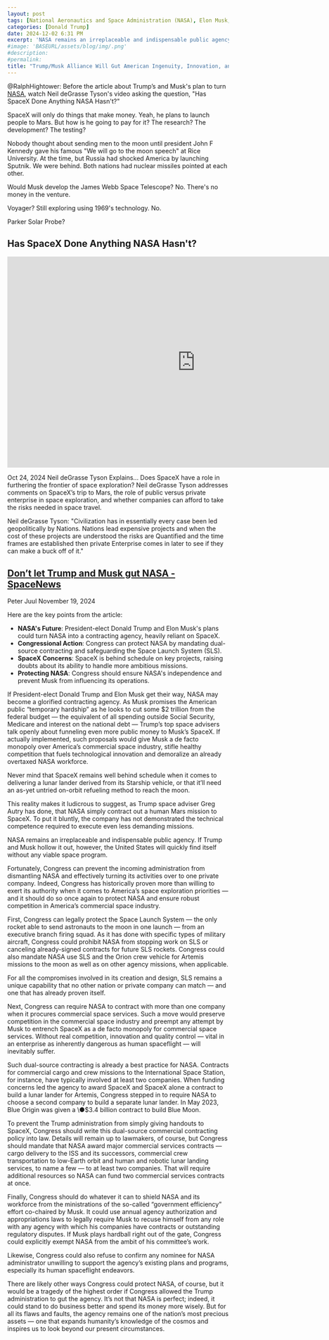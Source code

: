 ```yaml
---
layout: post
tags: [National Aeronautics and Space Administration (NASA), Elon Musk, SpaceX, Department of Government Efficiency (DOGE), politics]
categories: [Donald Trump]
date: 2024-12-02 6:31 PM
excerpt: 'NASA remains an irreplaceable and indispensable public agency. If Trump and Musk hollow it out, however, the United States will quickly find itself without any viable space program'
#image: 'BASEURL/assets/blog/img/.png'
#description:
#permalink:
title: "Trump/Musk Alliance Will Gut American Ingenuity, Innovation, and Leadership By Killing America's Space Program"
---
```



@RalphHightower: Before the article about Trump’s and Musk's plan to turn [NASA](https://www.nasa.gov/), watch Neil deGrasse Tyson's video asking the question, "Has SpaceX Done Anything NASA Hasn't?"

SpaceX will only do things that make money. Yeah, he plans to launch people to Mars. But how is he going to pay for it? The research? The development? The testing?

Nobody thought about sending men to the moon until president John F Kennedy gave his famous "We will go to the moon speech" at Rice University. At the time, but Russia had shocked America by launching Sputnik. We were behind. Both nations had nuclear missiles pointed at each other.

Would Musk develop the James Webb Space Telescope? No. There's no money in the venture.

Voyager? Still exploring using 1969's technology. No.

Parker Solar Probe?

## Has SpaceX Done Anything NASA Hasn't?

<iframe width="853" height="480" src="https://www.youtube.com/embed/3Jgev_YGl44" title="Has SpaceX Done Anything NASA Hasn&#39;t?" frameborder="0" allow="accelerometer; autoplay; clipboard-write; encrypted-media; gyroscope; picture-in-picture; web-share" referrerpolicy="strict-origin-when-cross-origin" allowfullscreen></iframe>

Oct 24, 2024 Neil deGrasse Tyson Explains...
Does SpaceX have a role in furthering the frontier of space exploration? Neil deGrasse Tyson addresses comments on SpaceX’s trip to Mars, the role of public versus private enterprise in space exploration, and whether companies can afford to take the risks needed in space travel.

Neil deGrasse Tyson: "Civilization has in essentially every case been led geopolitically by Nations. Nations lead expensive projects and when the cost of these projects are understood the risks are Quantified and the time frames are established then private Enterprise comes in later to see if they can make a buck off of it."

## [Don’t let Trump and Musk gut NASA - SpaceNews](https://spacenews.com/dont-let-trump-and-musk-gut-nasa/)

Peter Juul
November 19, 2024

Here are the key points from the article:

- **NASA's Future**: President-elect Donald Trump and Elon Musk's plans could turn NASA into a contracting agency, heavily reliant on SpaceX.
- **Congressional Action**: Congress can protect NASA by mandating dual-source contracting and safeguarding the Space Launch System (SLS).
- **SpaceX Concerns**: SpaceX is behind schedule on key projects, raising doubts about its ability to handle more ambitious missions.
- **Protecting NASA**: Congress should ensure NASA's independence and prevent Musk from influencing its operations.

If President-elect Donald Trump and Elon Musk get their way, NASA may become a glorified contracting agency.
As Musk promises the American public “temporary hardship” as he looks to cut some \$2 trillion from the federal budget — the equivalent of all spending outside Social Security, Medicare and interest on the national debt — Trump’s top space advisers talk openly about funneling even more public money to Musk’s SpaceX. If actually implemented, such proposals would give Musk a de facto monopoly over America’s commercial space industry, stifle healthy competition that fuels technological innovation and demoralize an already overtaxed NASA workforce.

Never mind that SpaceX remains well behind schedule when it comes to delivering a lunar lander derived from its Starship vehicle, or that it’ll need an as-yet untried on-orbit refueling method to reach the moon.

This reality makes it ludicrous to suggest, as Trump space adviser Greg Autry has done, that NASA simply contract out a human Mars mission to SpaceX. To put it bluntly, the company has not demonstrated the technical competence required to execute even less demanding missions.

NASA remains an irreplaceable and indispensable public agency. If Trump and Musk hollow it out, however, the United States will quickly find itself without any viable space program.

Fortunately, Congress can prevent the incoming administration from dismantling NASA and effectively turning its activities over to one private company. Indeed, Congress has historically proven more than willing to exert its authority when it comes to America’s space exploration priorities — and it should do so once again to protect NASA and ensure robust competition in America’s commercial space industry.

First, Congress can legally protect the Space Launch System — the only rocket able to send astronauts to the moon in one launch — from an executive branch firing squad. As it has done with specific types of military aircraft, Congress could prohibit NASA from stopping work on SLS or canceling already-signed contracts for future SLS rockets. Congress could also mandate NASA use SLS and the Orion crew vehicle for Artemis missions to the moon as well as on other agency missions, when applicable.

For all the compromises involved in its creation and design, SLS remains a unique capability that no other nation or private company can match — and one that has already proven itself.

Next, Congress can require NASA to contract with more than one company when it procures commercial space services. Such a move would preserve competition in the commercial space industry and preempt any attempt by Musk to entrench SpaceX as a de facto monopoly for commercial space services. Without real competition, innovation and quality control — vital in an enterprise as inherently dangerous as human spaceflight — will inevitably suffer.

Such dual-source contracting is already a best practice for NASA. Contracts for commercial cargo and crew missions to the International Space Station, for instance, have typically involved at least two companies. When funding concerns led the agency to award SpaceX and SpaceX alone a contract to build a lunar lander for Artemis, Congress stepped in to require NASA to choose a second company to build a separate lunar lander. In May 2023, Blue Origin was given a \●$3.4 billion contract to build Blue Moon.

To prevent the Trump administration from simply giving handouts to SpaceX, Congress should write this dual-source commercial contracting policy into law. Details will remain up to lawmakers, of course, but Congress should mandate that NASA award major commercial services contracts — cargo delivery to the ISS and its successors, commercial crew transportation to low-Earth orbit and human and robotic lunar landing services, to name a few — to at least two companies. That will require additional resources so NASA can fund two commercial services contracts at once.

Finally, Congress should do whatever it can to shield NASA and its workforce from the ministrations of the so-called “government efficiency” effort co-chaired by Musk. It could use annual agency authorization and appropriations laws to legally require Musk to recuse himself from any role with any agency with which his companies have contracts or outstanding regulatory disputes. If Musk plays hardball right out of the gate, Congress could explicitly exempt NASA from the ambit of his committee’s work.

Likewise, Congress could also refuse to confirm any nominee for NASA administrator unwilling to support the agency’s existing plans and programs, especially its human spaceflight endeavors.

There are likely other ways Congress could protect NASA, of course, but it would be a tragedy of the highest order if Congress allowed the Trump administration to gut the agency. It’s not that NASA is perfect; indeed, it could stand to do business better and spend its money more wisely. But for all its flaws and faults, the agency remains one of the nation’s most precious assets — one that expands humanity’s knowledge of the cosmos and inspires us to look beyond our present circumstances.

